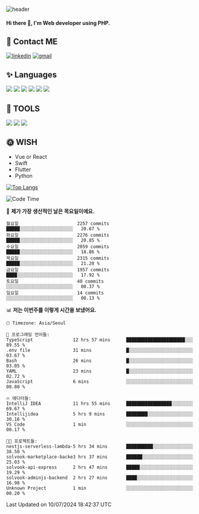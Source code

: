 ![header](https://capsule-render.vercel.app/api?type=waving&color=auto&height=300&section=header&text=Elin&fontSize=90&animation=twinkling)

#### Hi there 👋, I'm <b>Web developer</b> using PHP. ####

<!--
- 🔭 I’m currently working on Uniwill
- 🌱 I’m currently learning Vue or React or Python.
-->

<!---#### I am PHP developer --->

## 💌 Contact ME ###
[<img src='https://img.shields.io/badge/-EunjiKo-%230A66C2?style=flat-square&logo=LinkedIn&logoColor=white' alt='linkedin'>](https://www.linkedin.com/in/https://www.linkedin.com/in/eunji-ko-00a907164//)  [<img src='https://img.shields.io/badge/-einee214%40gmail.com-%23EA4335?style=flat-square&logo=Gmail&logoColor=white' alt='gmail'>](einee214@gmail.com)  


## ✨ Languages
<img src='https://img.shields.io/badge/-PHP-%23777BB4?style=for-the-badge&logo=PHP&logoColor=white'> <img src='https://img.shields.io/badge/-Laravel-%23FF2D20?style=for-the-badge&logo=Laravel&logoColor=white'> <img src='https://img.shields.io/badge/Jquery-%230769AD?style=for-the-badge&logo=Jquery&logoColor=white'> <img src='https://img.shields.io/badge/CSS3-%231572B6?style=for-the-badge&logo=CSS3&logoColor=white'> <img src='https://img.shields.io/badge/Bootstrap-%237952B3?style=for-the-badge&logo=Bootstrap&logoColor=white' > <img src='https://img.shields.io/badge/MySQL-%234479A1?style=for-the-badge&logo=MySQL&logoColor=white' >

## 🌷 TOOLS
<img src='https://img.shields.io/badge/PHPSTORM-%23000000?style=for-the-badge&logo=PhpStorm&logoColor=white' > <img src='https://img.shields.io/badge/GitLab-%23FCA121?style=for-the-badge&logo=GitLab&logoColor=white' > <img src='https://img.shields.io/badge/GitHub-%23181717?style=for-the-badge&logo=GitHub&logoColor=white'>


## 🌞 WISH
- Vue or React
- Swift
- Flutter
- Python


[![Top Langs](https://github-readme-stats.vercel.app/api/top-langs/?username=ein214&layout=compact)](https://github.com/anuraghazra/github-readme-stats)

<!--START_SECTION:waka-->
![Code Time](http://img.shields.io/badge/Code%20Time-3%2C619%20hrs%2053%20mins-blue)

📅 **제가 가장 생산적인 날은 목요일이에요.** 

```text
월요일                      2257 commits        █████░░░░░░░░░░░░░░░░░░░░   20.67 % 
화요일                      2276 commits        █████░░░░░░░░░░░░░░░░░░░░   20.85 % 
수요일                      2059 commits        █████░░░░░░░░░░░░░░░░░░░░   18.86 % 
목요일                      2315 commits        █████░░░░░░░░░░░░░░░░░░░░   21.20 % 
금요일                      1957 commits        ████░░░░░░░░░░░░░░░░░░░░░   17.92 % 
토요일                      40 commits          ░░░░░░░░░░░░░░░░░░░░░░░░░   00.37 % 
일요일                      14 commits          ░░░░░░░░░░░░░░░░░░░░░░░░░   00.13 % 
```


📊 **저는 이번주를 이렇게 시간을 보냈어요.** 

```text
🕑︎ Timezone: Asia/Seoul

💬 프로그래밍 언어들: 
TypeScript               12 hrs 57 mins      ██████████████████████░░░   89.55 % 
.env file                31 mins             █░░░░░░░░░░░░░░░░░░░░░░░░   03.67 % 
Bash                     26 mins             █░░░░░░░░░░░░░░░░░░░░░░░░   03.05 % 
YAML                     23 mins             █░░░░░░░░░░░░░░░░░░░░░░░░   02.72 % 
JavaScript               6 mins              ░░░░░░░░░░░░░░░░░░░░░░░░░   00.80 % 

🔥 에디터들: 
IntelliJ IDEA            11 hrs 55 mins      █████████████████░░░░░░░░   69.67 % 
Intellijidea             5 hrs 9 mins        ████████░░░░░░░░░░░░░░░░░   30.16 % 
VS Code                  1 min               ░░░░░░░░░░░░░░░░░░░░░░░░░   00.17 % 

🐱‍💻 프로젝트들: 
nestjs-serverless-lambda-5 hrs 34 mins       ██████████░░░░░░░░░░░░░░░   38.50 % 
solvook-marketplace-backe3 hrs 37 mins       ██████░░░░░░░░░░░░░░░░░░░   25.03 % 
solvook-api-express      2 hrs 47 mins       █████░░░░░░░░░░░░░░░░░░░░   19.29 % 
solvook-adminjs-backend  2 hrs 27 mins       ████░░░░░░░░░░░░░░░░░░░░░   16.98 % 
Unknown Project          1 min               ░░░░░░░░░░░░░░░░░░░░░░░░░   00.20 % 
```


 Last Updated on 10/07/2024 18:42:37 UTC
<!--END_SECTION:waka-->

<!---![GitHub stats](https://github-readme-stats.vercel.app/api?username=ein214&show_icons=true&theme=dracula)  --->



